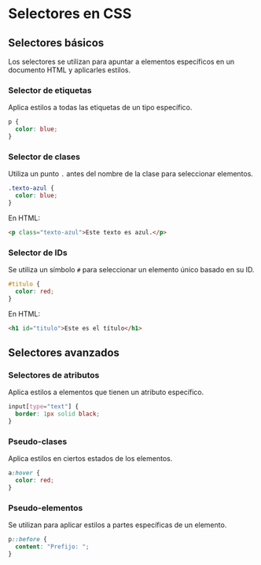 # Selectores en CSS

## Selectores básicos

Los selectores se utilizan para apuntar a elementos específicos en un documento HTML y aplicarles estilos.

### Selector de etiquetas

Aplica estilos a todas las etiquetas de un tipo específico.

```css
p {
  color: blue;
}
```

### Selector de clases

Utiliza un punto `.` antes del nombre de la clase para seleccionar elementos.

```css
.texto-azul {
  color: blue;
}
```

En HTML:

```html
<p class="texto-azul">Este texto es azul.</p>
```

### Selector de IDs

Se utiliza un símbolo `#` para seleccionar un elemento único basado en su ID.

```css
#titulo {
  color: red;
}
```

En HTML:

```html
<h1 id="titulo">Este es el título</h1>
```

## Selectores avanzados

### Selectores de atributos

Aplica estilos a elementos que tienen un atributo específico.

```css
input[type="text"] {
  border: 1px solid black;
}
```

### Pseudo-clases

Aplica estilos en ciertos estados de los elementos.

```css
a:hover {
  color: red;
}
```

### Pseudo-elementos

Se utilizan para aplicar estilos a partes específicas de un elemento.

```css
p::before {
  content: "Prefijo: ";
}
```
